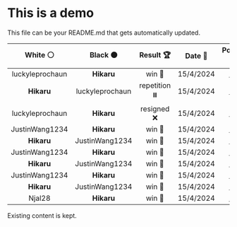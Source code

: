 # This is a demo

This file can be your README.md that gets automatically updated.

<!--START_SECTION:chessStats-->
<!-- Automatically generated with https://github.com/Balastrong/chess-stats-action -->

| White ⚪ | Black ⚫ | Result 🏆 | Date 📅 | Position 🗺️ |
|:---:|:---:|:---:|:---:|:---:|
| luckyleprochaun | **Hikaru** | win 🥇 | 15/4/2024 | <a href="http://www.ee.unb.ca/cgi-bin/tervo/fen.pl?select=2n3k1/r4p1p/Qp1p2p1/1P1Pp3/4P3/3B1P2/P4KPP/2r5 w - -">Link</a> |
| **Hikaru** | luckyleprochaun | repetition ⏸️ | 15/4/2024 | <a href="http://www.ee.unb.ca/cgi-bin/tervo/fen.pl?select=4k2r/pp3p1p/1n6/5p1Q/1q2pN2/4P3/3K1PPP/5B1R w k -">Link</a> |
| luckyleprochaun | **Hikaru** | resigned ❌ | 15/4/2024 | <a href="http://www.ee.unb.ca/cgi-bin/tervo/fen.pl?select=2R2kn1/1p5Q/4rp2/q5p1/6P1/5P2/7P/4R2K b - -">Link</a> |
| JustinWang1234 | **Hikaru** | win 🥇 | 15/4/2024 | <a href="http://www.ee.unb.ca/cgi-bin/tervo/fen.pl?select=8/8/8/8/8/6r1/4p1k1/3K4 w - -">Link</a> |
| **Hikaru** | JustinWang1234 | win 🥇 | 15/4/2024 | <a href="http://www.ee.unb.ca/cgi-bin/tervo/fen.pl?select=8/8/7P/5p2/3k1K2/1p6/1P6/8 b - -">Link</a> |
| JustinWang1234 | **Hikaru** | win 🥇 | 15/4/2024 | <a href="http://www.ee.unb.ca/cgi-bin/tervo/fen.pl?select=8/5k2/1pn1p1p1/1P1qP1Pp/3p1B2/5P1P/5K2/8 w - -">Link</a> |
| **Hikaru** | JustinWang1234 | win 🥇 | 15/4/2024 | <a href="http://www.ee.unb.ca/cgi-bin/tervo/fen.pl?select=8/1p3rpk/p4b2/4P3/P4P2/6RP/4R1P1/7K b - -">Link</a> |
| JustinWang1234 | **Hikaru** | win 🥇 | 15/4/2024 | <a href="http://www.ee.unb.ca/cgi-bin/tervo/fen.pl?select=8/kr2R3/6pp/B2pPp2/3P3P/8/5qPK/8 w - -">Link</a> |
| **Hikaru** | JustinWang1234 | win 🥇 | 15/4/2024 | <a href="http://www.ee.unb.ca/cgi-bin/tervo/fen.pl?select=N7/PR6/4p3/4p1pk/2K1P3/7P/4n3/8 b - -">Link</a> |
| Njal28 | **Hikaru** | win 🥇 | 15/4/2024 | <a href="http://www.ee.unb.ca/cgi-bin/tervo/fen.pl?select=8/5k2/7K/6B1/8/7q/8/8 w - -">Link</a> |

<!--END_SECTION:chessStats-->

Existing content is kept.

